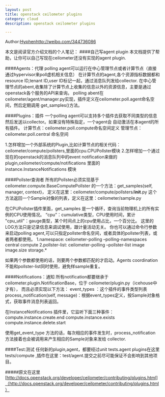 ```yaml
---
layout: post
title: openstack ceilometer plugins
category: cloud
description: openstack ceilometer plugins

---
```


Author:[Hyphen](http://weibo.com/344736086)http://weibo.com/344736086

本文是阅读官方介绍文档的个人笔记：
####自己写agent plugin
本文档提供了帮助，让你可以自己写现在ceilometer还没有实现的agent plugin.

####Agents：代理
polling agent可以运行在中心管理节点或者计算节点（直接通过hypervisor来poll虚机相关信息）
在计算节点的agent,各个资源指标数据都和resource ID,tenant ID,user ID标记一起，通过消息队列发给collector.
在中心管理节点的abent,收集除了计算节点上收集的信息以外的资源信息，主要是通过openstack各个服务的API来查询。
polling abent在ceilometer/agent/manager.py实现，插件定义在ceilometer.poll.agent命名空间，然后定期调用
get_samples()方法。

####Plugins：插件
一个polling agent可以支持多个插件去获取不同类型的信息然后发送以collector。如果没有特殊指定，一个agent会
自动激活在本agent的所有插件。
计算节点：ceilometer.poll.compute命名空间定义
管理节点：ceilometer.poll.central 命名空间

1.怎样增加一个外部系统的Plugin,比如计算节点的相关代码：ceilometer/compute/pollsters,里面的cpu.CPUPollster模块
2.怎样增加一个通过现在的openstack的消息队列中的event notification来做的plugin,ceilometer/compute/notifications
  里面的instance.InstanceNotifications 模块
  
####Pollster查询者
所有的Pollster必须实现基于 ceilometer.compute.BaseComputePollster 的一个方法：get_samples(self, manager, context)，
定义在这里：ceilometer/compute/pollsters/__init__.py
这个方法返回一个Sample对像的列表，定义在这里：ceilometer/sample.py

在CPUPollster插件里面，get_samples 是一个循环，查询当前物理机上的所有实例的CPU使用情况。
“cpu”：cumulative类型，CPU使用时间，累计
"cpu_util"：gauge类型，某个时间点上的cpu使用占比，一个百分比。
这里的LOG方法只是记录信息来调试使用，跟计量活动无关。
你也可以通过命令行参数来启动polling agent,可以只指定pollster命名空间，或者具体的pollster列表，或者两者都使用。
1.namespace:
  ceilometer-polling –polling-namespaces central compute
2.pollster-list:
  ceilometer-polling –pollster-list image image.size storage.*
  
如果两个参数都使用的话，则要两个参数都匹配的才启动。Agents coordination 不能和pollster-list同时使用，避免样sample重复。

####Notifications：通知
所有notification都要继承于ceilometer.plugin.NotificationBase，位于 ceilometer/plugin.py（icehouse中才有），
而且必须实现以下方法：
event_types ：这个插件的事件类型列表
process_notification(self, message)：根据event_types定义，按Sample对象格式，获取事件消息列表返回。

在InstanceNotifications 插件里，它监听下面三种事件：
  compute.instance.create.end
  compute.instance.exists
  compute.instance.delete.start
  
使用get_event_type 方法的话，每次相应的事件发生时，process_notification 方法接着也会被调用来产生相应的Sample对象来发给
collector.

####Test:测试
任何新的plugin,agent，都要经过unit tests.agent plugins在这里tests/compute ,插件在这里：test/agent.提交之前尽可能保证不会影响到其他项目。

#####原文在这里
[http://docs.openstack.org/developer/ceilometer/contributing/plugins.html]（http://docs.openstack.org/developer/ceilometer/contributing/plugins.html）


